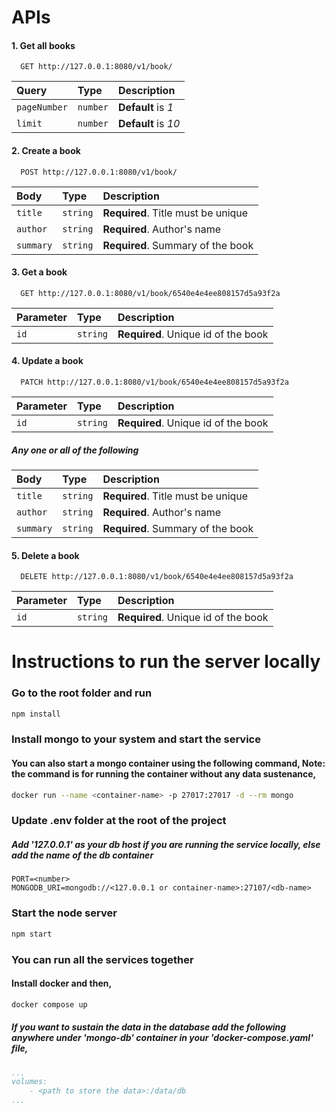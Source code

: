 # APIs

#### 1. Get all books

```http
  GET http://127.0.0.1:8080/v1/book/
```

| Query | Type     | Description                       |
| :-------- | :------- | :-------------------------------- |
| `pageNumber`      | `number` | **Default** is *1* |
| `limit`      | `number` | **Default** is *10* |

 #### 2. Create a book

```http
  POST http://127.0.0.1:8080/v1/book/
```

| Body      | Type     | Description                       |
| :-------- | :------- | :-------------------------------- |
| `title`      | `string` | **Required**. Title must be unique |
| `author`      | `string` | **Required**. Author's name|
| `summary`      | `string` | **Required**. Summary of the book|

 #### 3. Get a book

```http
  GET http://127.0.0.1:8080/v1/book/6540e4e4ee808157d5a93f2a
```

| Parameter      | Type     | Description                       |
| :-------- | :------- | :-------------------------------- |
| `id`      | `string` | **Required**. Unique id of the book|

 #### 4. Update a book

```http
  PATCH http://127.0.0.1:8080/v1/book/6540e4e4ee808157d5a93f2a
```

| Parameter      | Type     | Description                       |
| :-------- | :------- | :-------------------------------- |
| `id`      | `string` | **Required**. Unique id of the book|

##### Any one or all of the following

| Body      | Type     | Description                       |
| :-------- | :------- | :-------------------------------- |
| `title`      | `string` | **Required**. Title must be unique |
| `author`      | `string` | **Required**. Author's name|
| `summary`      | `string` | **Required**. Summary of the book|

 #### 5. Delete a book

```http
  DELETE http://127.0.0.1:8080/v1/book/6540e4e4ee808157d5a93f2a
```

| Parameter      | Type     | Description                       |
| :-------- | :------- | :-------------------------------- |
| `id`      | `string` | **Required**. Unique id of the book|

# Instructions to run the server locally

### Go to the root folder and run

```bash
npm install
```

### Install mongo to your system and start the service

#### You can also start a mongo container using the following command, Note: the command is for running the container without any data sustenance,
```bash
docker run --name <container-name> -p 27017:27017 -d --rm mongo
```

### Update .env folder at the root of the project

##### Add '127.0.0.1' as your db host if you are running the service locally, else add the name of the db container

```.env
PORT=<number>
MONGODB_URI=mongodb://<127.0.0.1 or container-name>:27107/<db-name>
```

### Start the node server

```bash
npm start
```

### You can run all the services together

#### Install docker and then,

```bash
docker compose up
```

##### If you want to sustain the data in the database add the following anywhere under 'mongo-db' container in your 'docker-compose.yaml' file,
```docker-compose.yaml
...
volumes:
    - <path to store the data>:/data/db
...
```